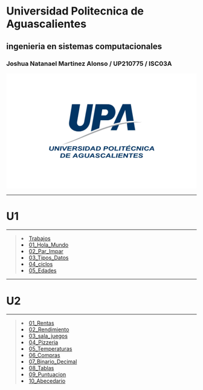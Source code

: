 # Universidad Politecnica de Aguascalientes 
## ingenieria en sistemas computacionales 
### Joshua Natanael Martinez Alonso / UP210775 / ISC03A

![m](U1/Imagenes/UPA2.jpg)

- - -
# U1
- - -

>[<li>Trabajos</li>](https://github.com/UP210775/UP210775_CPP/blob/main/U1/01_Hola_mundo.cpp)
>[<li>01_Hola_Mundo</li>](https://github.com/UP210775/UP210775_CPP/blob/main/U1/01_Hola_mundo.cpp)
>[<li>02_Par_Impar</li>](https://github.com/UP210775/UP210775_CPP/blob/main/U1/02_par_Impar.cpp)
>[<li>03_Tipos_Datos</li>](https://github.com/UP210775/UP210775_CPP/blob/main/U1/03_Tipos_Datos.cpp)
>[<li>04_ciclos</li>](https://github.com/UP210775/UP210775_CPP/blob/main/U1/04_ciclos.cpp)
>[<li>05_Edades</li>](https://github.com/UP210775/UP210775_CPP/blob/main/U1/README.md)

- - - 
# U2
- - -

>[<li>01_Rentas</li>](https://github.com/UP210775/UP210775_CPP/blob/main/U2/01_Rentas.cpp)
>[<li>02_Rendimiento</li>](https://github.com/UP210775/UP210775_CPP/blob/main/U2/02_Rendimiento.cpp)
>[<li>03_sala_juegos</li>](https://github.com/UP210775/UP210775_CPP/blob/main/U2/03_sala_juegos.cpp)
>[<li>04_Pizzeria</li>](https://github.com/UP210775/UP210775_CPP/blob/main/U2/04_pizzeria.cpp)
>[<li>05_Temperaturas</li>](https://github.com/UP210775/UP210775_CPP/blob/main/U2/05_temperaturas.cpp)
>[<li>06_Compras</li>](https://github.com/UP210775/UP210775_CPP/blob/main/U2/06_compras.cpp)
>[<li>07_Binario_Decimal</li>](https://github.com/UP210775/UP210775_CPP/blob/main/U2/07_Binario_Decimal.cpp)
>[<li>08_Tablas</li>](https://github.com/UP210775/UP210775_CPP/blob/main/U2/08_Tablas.cpp)
>[<li>09_Puntuacion</li>](https://github.com/UP210775/UP210775_CPP/blob/main/U2/09_puntuacion.cpp)
>[<li>10_Abecedario</li>](https://github.com/UP210775/UP210775_CPP/blob/main/U2/10_Abecedario.CPP)
